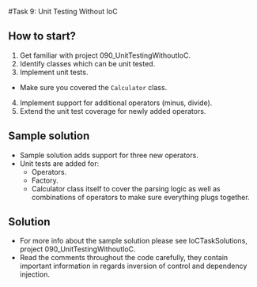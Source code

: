 #Task 9: Unit Testing Without IoC

## How to start?

1. Get familiar with project 090_UnitTestingWithoutIoC.
2. Identify classes which can be unit tested.
3. Implement unit tests.
  * Make sure you covered the ```Calculator``` class.
4. Implement support for additional operators (minus, divide).
5. Extend the unit test coverage for newly added operators.

## Sample solution

* Sample solution adds support for three new operators.
* Unit tests are added for:
  * Operators.
  * Factory.
  * Calculator class itself to cover the parsing logic as well as
    combinations of operators to make sure everything plugs together.

## Solution

* For more info about the sample solution please see IoCTaskSolutions, project 
  090_UnitTestingWithoutIoC.
* Read the comments throughout the code carefully, they contain important 
  information in regards inversion of control and dependency injection.
